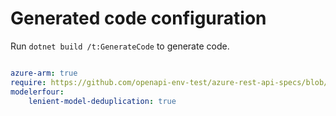 # Generated code configuration

Run `dotnet build /t:GenerateCode` to generate code.

``` yaml

azure-arm: true
require: https://github.com/openapi-env-test/azure-rest-api-specs/blob/63eec03579637469d73625814fd57e9d97e74623/specification/cosmos-db/resource-manager/readme.md
modelerfour:
    lenient-model-deduplication: true

```
